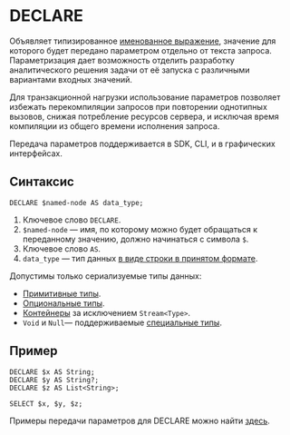 
# DECLARE

Объявляет типизированное [именованное выражение](expressions.md#named-nodes), значение для которого будет передано параметром отдельно от текста запроса. Параметризация дает возможность отделить разработку аналитического решения задачи от её запуска с различными вариантами входных значений.

Для транзакционной нагрузки использование параметров позволяет избежать перекомпиляции запросов при повторении однотипных вызовов, снижая потребление ресурсов сервера, и исключая время компиляции из общего времени исполнения запроса.

Передача параметров поддерживается в SDK, CLI, и в графических интерфейсах.

## Синтаксис

```yql
DECLARE $named-node AS data_type;
```

1. Ключевое слово `DECLARE`.
1. `$named-node` — имя, по которому можно будет обращаться к переданному значению, должно начинаться с символа `$`.
1. Ключевое слово `AS`.
1. `data_type` — тип данных [в виде строки в принятом формате](../types/type_string.md).

Допустимы только сериализуемые типы данных:

* [Примитивные типы](../types/primitive.md).
* [Опциональные типы](../types/optional.md).
* [Контейнеры](../types/containers.md) за исключением `Stream<Type>`.
* `Void` и `Null`— поддерживаемые [специальные типы](../types/special.md).

## Пример

```yql
DECLARE $x AS String;
DECLARE $y AS String?;
DECLARE $z AS List<String>;

SELECT $x, $y, $z;
```

Примеры передачи параметров для DECLARE можно найти [здесь](../types/json.md).

